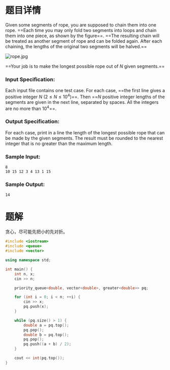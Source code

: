 # 题目详情
Given some segments of rope, you are supposed to chain them into one rope. ==Each time you may only fold two segments into loops and chain them into one piece, as shown by the figure==. ==The resulting chain will be treated as another segment of rope and can be folded again. After each chaining, the lengths of the original two segments will be halved.==

![rope.jpg](https://images.ptausercontent.com/46293e57-aa0e-414b-b5c3-7c4b2d5201e2.jpg)

==Your job is to make the longest possible rope out of $N$ given segments.==

### Input Specification:

Each input file contains one test case. For each case, ==the first line gives a positive integer $N$ ($2 \le N \le 10^4$)==. Then ==$N$ positive integer lengths of the segments are given in the next line, separated by spaces. All the integers are no more than $10^4$==.

### Output Specification:

For each case, print in a line the length of the longest possible rope that can be made by the given segments. The result must be rounded to the nearest integer that is no greater than the maximum length.

### Sample Input:

    8
    10 15 12 3 4 13 1 15


### Sample Output:

    14

# 题解

贪心，尽可能先把小的先对折。

```cpp
#include <iostream>
#include <queue>
#include <vector>

using namespace std;

int main() {
    int n, x;
    cin >> n;

    priority_queue<double, vector<double>, greater<double>> pq;

    for (int i = 0; i < n; ++i) {
        cin >> x;
        pq.push(x);
    }

    while (pq.size() > 1) {
        double a = pq.top();
        pq.pop();
        double b = pq.top();
        pq.pop();
        pq.push((a + b) / 2);
    }

    cout << int(pq.top());
}
```

